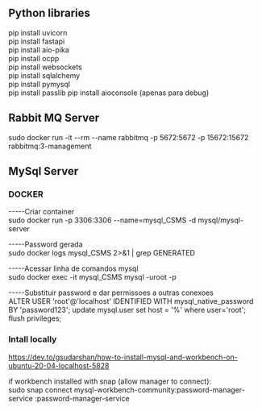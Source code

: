 
## Python libraries
pip install uvicorn  
pip install fastapi  
pip install aio-pika  
pip install ocpp  
pip install websockets  
pip install sqlalchemy  
pip install pymysql  
pip install passlib
pip install aioconsole (apenas para debug)

## Rabbit MQ Server
sudo docker run -it --rm --name rabbitmq -p 5672:5672 -p 15672:15672 rabbitmq:3-management


## MySql Server

### DOCKER
-----Criar container  
sudo docker run -p 3306:3306 --name=mysql_CSMS -d mysql/mysql-server

-----Password gerada  
sudo docker logs mysql_CSMS 2>&1 | grep GENERATED

-----Acessar linha de comandos mysql  
sudo docker exec -it mysql_CSMS mysql -uroot -p

-----Substituir password e dar permissoes a outras conexoes  
ALTER USER 'root'@'localhost' IDENTIFIED WITH mysql_native_password BY 'password123';
update mysql.user set host = '%' where user='root';
flush privileges;

### Intall locally

https://dev.to/gsudarshan/how-to-install-mysql-and-workbench-on-ubuntu-20-04-localhost-5828

if workbench installed with snap (allow manager to connect):  
sudo snap connect mysql-workbench-community:password-manager-service :password-manager-service
